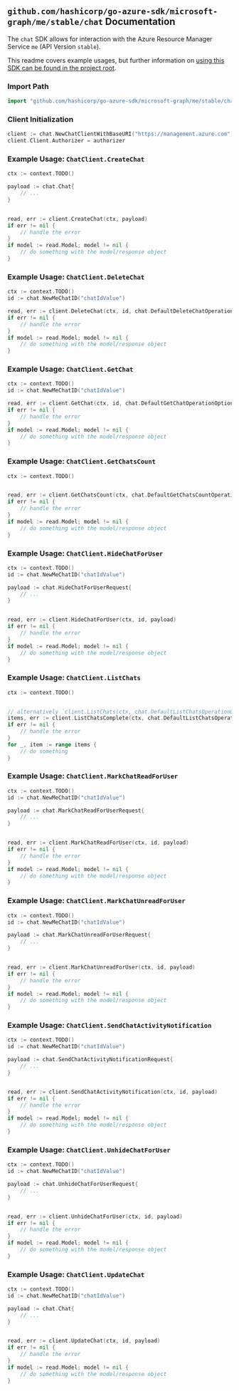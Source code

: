 
## `github.com/hashicorp/go-azure-sdk/microsoft-graph/me/stable/chat` Documentation

The `chat` SDK allows for interaction with the Azure Resource Manager Service `me` (API Version `stable`).

This readme covers example usages, but further information on [using this SDK can be found in the project root](https://github.com/hashicorp/go-azure-sdk/tree/main/docs).

### Import Path

```go
import "github.com/hashicorp/go-azure-sdk/microsoft-graph/me/stable/chat"
```


### Client Initialization

```go
client := chat.NewChatClientWithBaseURI("https://management.azure.com")
client.Client.Authorizer = authorizer
```


### Example Usage: `ChatClient.CreateChat`

```go
ctx := context.TODO()

payload := chat.Chat{
	// ...
}


read, err := client.CreateChat(ctx, payload)
if err != nil {
	// handle the error
}
if model := read.Model; model != nil {
	// do something with the model/response object
}
```


### Example Usage: `ChatClient.DeleteChat`

```go
ctx := context.TODO()
id := chat.NewMeChatID("chatIdValue")

read, err := client.DeleteChat(ctx, id, chat.DefaultDeleteChatOperationOptions())
if err != nil {
	// handle the error
}
if model := read.Model; model != nil {
	// do something with the model/response object
}
```


### Example Usage: `ChatClient.GetChat`

```go
ctx := context.TODO()
id := chat.NewMeChatID("chatIdValue")

read, err := client.GetChat(ctx, id, chat.DefaultGetChatOperationOptions())
if err != nil {
	// handle the error
}
if model := read.Model; model != nil {
	// do something with the model/response object
}
```


### Example Usage: `ChatClient.GetChatsCount`

```go
ctx := context.TODO()


read, err := client.GetChatsCount(ctx, chat.DefaultGetChatsCountOperationOptions())
if err != nil {
	// handle the error
}
if model := read.Model; model != nil {
	// do something with the model/response object
}
```


### Example Usage: `ChatClient.HideChatForUser`

```go
ctx := context.TODO()
id := chat.NewMeChatID("chatIdValue")

payload := chat.HideChatForUserRequest{
	// ...
}


read, err := client.HideChatForUser(ctx, id, payload)
if err != nil {
	// handle the error
}
if model := read.Model; model != nil {
	// do something with the model/response object
}
```


### Example Usage: `ChatClient.ListChats`

```go
ctx := context.TODO()


// alternatively `client.ListChats(ctx, chat.DefaultListChatsOperationOptions())` can be used to do batched pagination
items, err := client.ListChatsComplete(ctx, chat.DefaultListChatsOperationOptions())
if err != nil {
	// handle the error
}
for _, item := range items {
	// do something
}
```


### Example Usage: `ChatClient.MarkChatReadForUser`

```go
ctx := context.TODO()
id := chat.NewMeChatID("chatIdValue")

payload := chat.MarkChatReadForUserRequest{
	// ...
}


read, err := client.MarkChatReadForUser(ctx, id, payload)
if err != nil {
	// handle the error
}
if model := read.Model; model != nil {
	// do something with the model/response object
}
```


### Example Usage: `ChatClient.MarkChatUnreadForUser`

```go
ctx := context.TODO()
id := chat.NewMeChatID("chatIdValue")

payload := chat.MarkChatUnreadForUserRequest{
	// ...
}


read, err := client.MarkChatUnreadForUser(ctx, id, payload)
if err != nil {
	// handle the error
}
if model := read.Model; model != nil {
	// do something with the model/response object
}
```


### Example Usage: `ChatClient.SendChatActivityNotification`

```go
ctx := context.TODO()
id := chat.NewMeChatID("chatIdValue")

payload := chat.SendChatActivityNotificationRequest{
	// ...
}


read, err := client.SendChatActivityNotification(ctx, id, payload)
if err != nil {
	// handle the error
}
if model := read.Model; model != nil {
	// do something with the model/response object
}
```


### Example Usage: `ChatClient.UnhideChatForUser`

```go
ctx := context.TODO()
id := chat.NewMeChatID("chatIdValue")

payload := chat.UnhideChatForUserRequest{
	// ...
}


read, err := client.UnhideChatForUser(ctx, id, payload)
if err != nil {
	// handle the error
}
if model := read.Model; model != nil {
	// do something with the model/response object
}
```


### Example Usage: `ChatClient.UpdateChat`

```go
ctx := context.TODO()
id := chat.NewMeChatID("chatIdValue")

payload := chat.Chat{
	// ...
}


read, err := client.UpdateChat(ctx, id, payload)
if err != nil {
	// handle the error
}
if model := read.Model; model != nil {
	// do something with the model/response object
}
```
